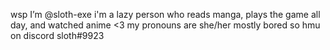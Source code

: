 wsp I’m @sloth-exe
i'm a lazy person who reads manga, plays the game all day, and watched anime <3
my pronouns are she/her 
mostly bored so hmu on discord sloth#9923
